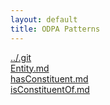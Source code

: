 ```yaml
---
layout: default
title: ODPA Patterns
---
```

  
[../.git](../.git)  
[Entity.md](../.gitCollectionEntity)  
[hasConstituent.md](../.gitConstituency/hasConstituent)  
[isConstituentOf.md](../.gitConstituency/isConstituentOf)  
